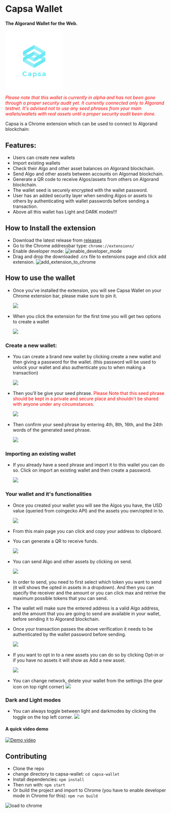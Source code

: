 # Capsa Wallet

#### The Algorand Wallet for the Web.

<img src="images/logo_transparent.png" height="180"/>

<span style="color:red">*Please note that this wallet is currently in alpha and has not been gone through a proper security audit yet. It currently connected only to Algorand testnet. It's advised not to use any seed phrases from your main wallets/wallets with real assets until a proper security audit been done.*</span>


Capsa is a Chrome extension which can be used to connect to Algorand blockchain:

## Features:
- Users can create new wallets
- Import existing wallets
- Check their Algo and other asset balances on Algorand blockchain.
- Send Algo and other assets between accounts on Algornad blockchain.
- Generate a QR code to receive Algos/assets from others on Algorand blockchain.
- The wallet seed is securely encrypted with the wallet password.
- User has an added security layer when sending Algos or assets to others by authenticating with wallet passwords before sending a transaction.
- Above all this wallet has Light and DARK modes!!!

## How to Install the extension
- Download the latest release from [releases](https://github.com/jokersden/capsa-wallet/releases)
- Go to the Chrome addressbar type: 
  ```chrome://extensions/```
- Enable developer mode:
  ![enable_developer_mode](images/enable_dev_mode.png)
- Drag and drop the downloaded .crx file to extensions page and click add extension.
  ![add_extension_to_chrome](images/add_to_chrome.png)

## How to use the wallet
- Once you've installed the extension, you will see Capsa Wallet on your Chrome extension bar, please make sure to pin it.

  ![](images/extension_bar.png)
- When you click the extension for the first time you will get two options to create a wallet
  
  ![](images/initial_screen.png)

### Create a new wallet:
- You can create a brand new wallet by clicking create a new wallet and then giving a password for the wallet. (this password will be used to unlock your wallet and also authenticate you to when making a transaction)
  
  ![](images/create_a_password.png)
- Then you'll be give your seed phrase. <span style="color:red">Please Note that this seed phrase should be kept in a private and secure place and shouldn't be shared with anyone under any circumstances.</span>

  ![](images/seed_screen.png)

- Then confirm your seed phrase by entering 4th, 8th, 16th, and the 24th words of the generated seed phrase.
  
  ![](images/confirm_seed.png)

### Importing an existing wallet
- If you already have a seed phrase and import it to this wallet you can do so. Click on import an existing wallet and then create a password.
  
  ![](images/enter_seed.png) 

### Your wallet and it's functionalities
- Once you created your wallet you will see the Algos you have, the USD value (queried from coingecko API) and the assets you own/opted in to.
  
  ![](images/main_screen.png)

- From this main page you can click and copy your address to clipboard. 
- You can generate a QR to receive funds.
  
  ![](images/qr_screen.png)

- You can send Algo and other assets by clicking on send.
  
  ![](images/send_tokens.png)

- In order to send, you need to first select which token you want to send (it will shows the opted in assets in a dropdown). And then you can specify the receiver and the amount or you can click max and retrive the maximum possible tokens that you can send.
- The wallet will make sure the entered address is a valid Algo address, and the amount that you are going to send are available in your wallet, before sending it to Algorand blockchain.
- Once your transaction passes the above verification it needs to be authenticated by the wallet password before sending.
  
  ![](images/confirm_send.png)

- If you want to opt in to a new assets you can do so by clicking Opt-in or if you have no assets it will show as Add a new asset.
  
  ![](images/opt-in.png)

- You can change network, delete your wallet from the settings (the gear icon on top right corner)
  ![](images/delete.png)

### Dark and Light modes
- You can always toggle between light and darkmodes by clicking the toggle on the top left corner.
  ![](images/light.png)


#### A quick video demo

[![Demo video](https://img.youtube.com/vi/mxL_Q6Q2yZg/0.jpg)](https://www.youtube.com/watch?v=mxL_Q6Q2yZg)


## Contributing

- Clone the repo
- change directory to capsa-wallet:
 ```cd capsa-wallet```
- Install dependencies:
  ```npm install```
- Then run with:
  ```npm start```
- Or build the project and import to Chrome (you have to enable developer mode in Chrome for this):
  ```npm run build``` 

![load to chrome](images/load_to_chrome.png)
